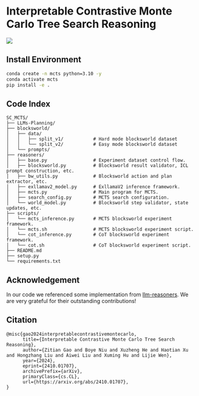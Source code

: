# Interpretable Contrastive Monte Carlo Tree Search Reasoning

<a href="https://arxiv.org/abs/2410.01707" alt="arXiv">
    <img src="https://img.shields.io/badge/arXiv-2410.01707-b31b1b.svg?style=flat" /></a>


## Install Environment
```bash
conda create -n mcts python=3.10 -y
conda activate mcts
pip install -e .
```

## Code Index
```plaintext
SC_MCTS/
├── LLMs-Planning/
├── blocksworld/
│   ├── data/
│   │   ├── split_v1/           # Hard mode blocksworld dataset
│   │   └── split_v2/           # Easy mode blocksworld dataset
│   └── prompts/
├── reasoners/
│   ├── base.py                 # Experiment dataset control flow.
│   ├── blocksworld.py          # Blocksworld result validator, ICL prompt construction, etc.
│   ├── bw_utils.py             # Blocksworld action and plan extractor, etc.
│   ├── exllamav2_model.py      # ExllamaV2 inference framework.
│   ├── mcts.py                 # Main program for MCTS.
│   ├── search_config.py        # MCTS search configuration.
│   └── world_model.py          # Blocksworld step validator, state updates, etc.
├── scripts/
│   └── mcts_inference.py       # MCTS blocksworld experiment framework.
│   └── mcts.sh                 # MCTS blocksworld experiment script.
│   └── cot_inference.py        # CoT blocksworld experiment framework.
│   └── cot.sh                  # CoT blocksworld experiment script.
├── README.md
├── setup.py
└── requirements.txt
```


## Acknowledgement
In our code we referenced some implementation from [llm-reasoners](https://github.com/maitrix-org/llm-reasoners). We are very grateful for their outstanding contributions!


## Citation
```
@misc{gao2024interpretablecontrastivemontecarlo,
      title={Interpretable Contrastive Monte Carlo Tree Search Reasoning}, 
      author={Zitian Gao and Boye Niu and Xuzheng He and Haotian Xu and Hongzhang Liu and Aiwei Liu and Xuming Hu and Lijie Wen},
      year={2024},
      eprint={2410.01707},
      archivePrefix={arXiv},
      primaryClass={cs.CL},
      url={https://arxiv.org/abs/2410.01707}, 
}
```